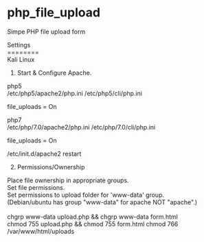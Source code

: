 # php_file_upload
Simpe PHP file upload form

Settings<br>
========<br>
Kali Linux <br>

1. Start & Configure Apache.

php5<br>
/etc/php5/apache2/php.ini
/etc/php5/cli/php.ini

file_uploads = On

php7<br>
/etc/php/7.0/apache2/php.ini
/etc/php/7.0/cli/php.ini

file_uploads = On

/etc/init.d/apache2 restart<br>   

2. Permissions/Ownership<br>

Place file ownership in appropriate groups.<br>
Set file permissions.<br>
Set permissions to upload folder for 'www-data' group.<br>
(Debian/ubuntu has group "www-data" for apache NOT "apache".)<br>
<br>
chgrp www-data upload.php && chgrp www-data form.html<br>
chmod 755 upload.php && chmod 755 form.html
chmod 766 /var/www/html/uploads<br>
<br>


